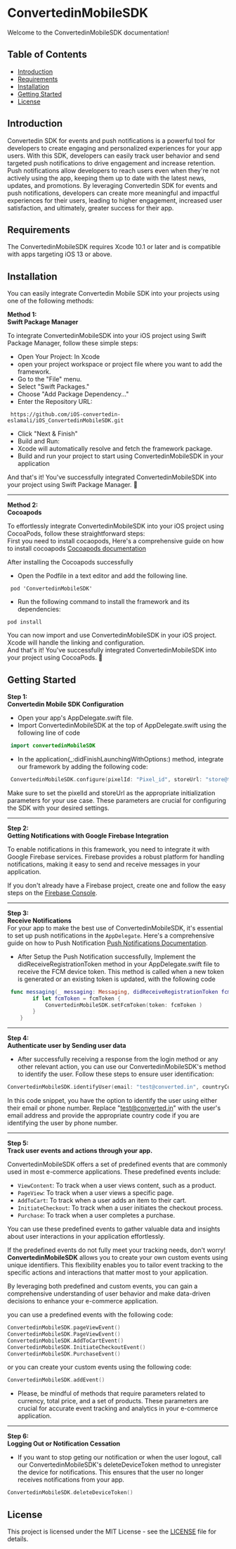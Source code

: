  # ConvertedinMobileSDK

Welcome to the ConvertedinMobileSDK documentation!

## Table of Contents

- [Introduction](#introduction)
- [Requirements](#requirements)
- [Installation](#installation)
- [Getting Started](#getting-started)
- [License](#license)


## Introduction
Convertedin SDK for events and push notifications is a powerful tool for developers to create engaging and personalized experiences for your app users. With this SDK, developers can easily track user behavior and send targeted push notifications to drive engagement and increase retention. Push notifications allow developers to reach users even when they're not actively using the app, keeping them up to date with the latest news, updates, and promotions. By leveraging Convertedin SDK for events and push notifications, developers can create more meaningful and impactful experiences for their users, leading to higher engagement, increased user satisfaction, and ultimately, greater success for their app.

## Requirements
The ConvertedinMobileSDK requires Xcode 10.1 or later and is compatible with apps targeting iOS 13 or above.

## Installation   
You can easily integrate Convertedin Mobile SDK into your projects using one of the following methods:

**Method 1:**   
 **Swift Package Manager**

To integrate ConvertedinMobileSDK into your iOS project using Swift Package Manager, follow these simple steps:

- Open Your Project: In Xcode  
- open your project workspace or project file where you want to add the framework.  
- Go to the "File" menu.   
- Select "Swift Packages."  
- Choose "Add Package Dependency..."  
- Enter the Repository URL:  
```
 https://github.com/iOS-convertedin-eslamali/iOS_ConvertedinMobileSDK.git 
```
- Click "Next & Finish"  
- Build and Run:  
- Xcode will automatically resolve and fetch the framework package.  
- Build and run your project to start using ConvertedinMobileSDK in your application  

And that's it! You've successfully integrated ConvertedinMobileSDK into your project using Swift Package Manager. 🚀

---

**Method 2:**   
**Cocoapods**

To effortlessly integrate ConvertedinMobileSDK into your iOS project using CocoaPods, follow these straightforward steps:  
First you need to install cocaopods, Here's a comprehensive guide on how to install cocoapods [ Cocoapods documentation ](https://guides.cocoapods.org/using/getting-started.html)  

After installing the Cocoapods successfully  

- Open the Podfile in a text editor and add the following line.
```
 pod 'ConvertedinMobileSDK'
```

- Run the following command to install the framework and its dependencies:
 ```
 pod install
```
You can now import and use ConvertedinMobileSDK in your iOS project. Xcode will handle the linking and configuration.  
And that's it! You've successfully integrated ConvertedinMobileSDK into your project using CocoaPods. 🚀


## Getting Started
**Step 1:**   
**Convertedin Mobile SDK Configuration**

- Open your app's AppDelegate.swift file.
- Import ConvertedinMobileSDK at the top of AppDelegate.swift using the following line of code   
```swift
 import convertedinMobileSDK
```
- In the application(_:didFinishLaunchingWithOptions:) method, integrate our framework by adding the following code:
```swift
 ConvertedinMobileSDK.configure(pixelId: "Pixel_id", storeUrl: "store@test.com")
```
Make sure to set the pixelId and storeUrl as the appropriate initialization parameters for your use case. These parameters are crucial for configuring the SDK with your desired settings.

___

**Step 2:**   
**Getting Notifications with Google Firebase Integration**

To enable notifications in this framework, you need to integrate it with Google Firebase services. Firebase provides a robust platform for handling notifications, making it easy to send and receive messages in your application.

If you don't already have a Firebase project, create one and follow the easy steps on the [Firebase Console](https://console.firebase.google.com/).

---

**Step 3:**    
**Receive Notifications**   
For your app to make the best use of ConvertedinMobileSDK, it's essential to set up push notifications in the `AppDelegate`. Here's a comprehensive guide on how to Push Notification [Push Notifications Documentation](https://developer.apple.com/documentation/usernotifications/setting_up_a_remote_notification_server/establishing_a_certificate-based_connection_to_apns).   

- After Setup the Push Notification successfully, Implement the didReceiveRegistrationToken method in your AppDelegate.swift file to receive the FCM device token. This method is called when a new token is generated or an existing token is updated, with the following code 

```swift
 func messaging(_ messaging: Messaging, didReceiveRegistrationToken fcmToken: String?) {
        if let fcmToken = fcmToken {
            ConvertedinMobileSDK.setFcmToken(token: fcmToken )
        }
    }
```

---

**Step 4:**     
**Authenticate user by Sending user data**
- After successfully receiving a response from the login method or any other relevant action, you can use our ConvertedinMobileSDK's method to identify the user. Follow these steps to ensure user identification:

```swift
ConvertedinMobileSDK.identifyUser(email: "test@converted.in", countryCode: nil, phone: nil)
```
In this code snippet, you have the option to identify the user using either their email or phone number. Replace "test@converted.in" with the user's email address and provide the appropriate country code if you are identifying the user by phone number.

---

**Step 5:**  
**Track user events and actions through your app.** 

ConvertedinMobileSDK offers a set of predefined events that are commonly used in most e-commerce applications. These predefined events include:
- `ViewContent`: To track when a user views content, such as a product.
- `PageView`: To track when a user views a specific page.
- `AddToCart`: To track when a user adds an item to their cart.
- `InitiateCheckout`: To track when a user initiates the checkout process.
- `Purchase`: To track when a user completes a purchase.

You can use these predefined events to gather valuable data and insights about user interactions in your application effortlessly.

 If the predefined events do not fully meet your tracking needs, don't worry! **ConvertedinMobileSDK** allows you to create your own custom events using unique identifiers. This flexibility enables you to tailor event tracking to the specific actions and interactions that matter most to your application.

By leveraging both predefined and custom events, you can gain a comprehensive understanding of user behavior and make data-driven decisions to enhance your e-commerce application.

you can use a predefined events with the following code:
```swift
ConvertedinMobileSDK.pageViewEvent()
ConvertedinMobileSDK.PageViewEvent()
ConvertedinMobileSDK.AddToCartEvent()
ConvertedinMobileSDK.InitiateCheckoutEvent()
ConvertedinMobileSDK.PurchaseEvent()
```

or you can create your custom events using the following code:
```swift
ConvertedinMobileSDK.addEvent()
```

- Please, be mindful of methods that require parameters related to currency, total price, and a set of products. These parameters are crucial for accurate event tracking and analytics in your e-commerce application.

---

**Step 6:**    
**Logging Out or Notification Cessation**   

- If you want to stop geting our notification or when the user logout, call our ConvertedinMobileSDK's deleteDeviceToken method to unregister the device for notifications. This ensures that the user no longer receives notifications from your app.

```swift
ConvertedinMobileSDK.deleteDeviceToken()
```

## License

This project is licensed under the MIT License - see the [LICENSE](LICENSE) file for details.


